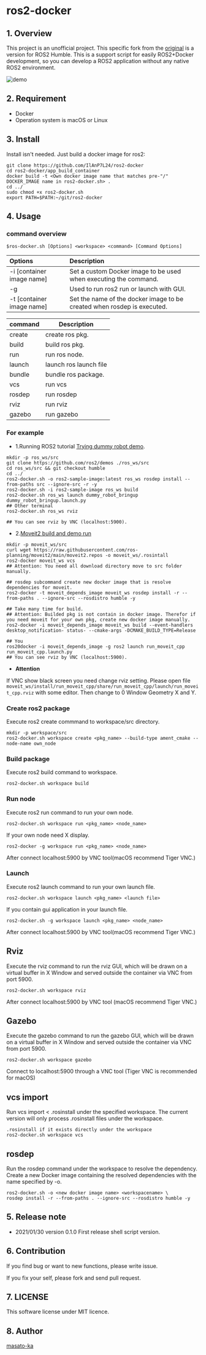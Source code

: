 # ros2-docker

## 1. Overview
This project is an unofficial project. This specific fork from the [original](https://github.com/masato-ka/ros2-docker) is a version for ROS2 Humble.
This is a support script for easily ROS2+Docker development, so you can develop a ROS2 application without any native ROS2 environment. 

![demo](contents/ros2-docker-demo.gif)

## 2. Requirement

* Docker
* Operation system is macOS or Linux

## 3. Install

Install isn't needed. Just build a docker image for ros2:

```
git clone https://github.com/IlAnP7L24/ros2-docker
cd ros2-docker/app_build_container
docker build -t <Own docker image name that matches pre-"/" DOCKER_IMAGE name in ros2-docker.sh> .
cd ../
sudo chmod +x ros2-docker.sh
export PATH=$PATH:~/git/ros2-docker
```

## 4. Usage

### command overview

```$ros-docker.sh [Options] <workspace> <command> [Command Options]```

|Options |Description |
|:-----------------------------|:-----------------------------|
|-i [container image name]      | Set a custom Docker image to be used when executing the command.|
|-g                             | Used to run ros2 run or launch with GUI.|
|-t [container image name]      | Set the name of the docker image to be created when rosdep is executed.                     |


|command| Description |
|:-------|------------|
|create  | create ros pkg.|
|build   | build ros pkg.|
|run     | run ros node. |
|launch  | launch ros launch file|
|bundle  | bundle ros package.|
|vcs     | run vcs            |
|rosdep  | run rosdep             |
|rviz    | run rviz               |
|gazebo  | run gazebo                    |


### For example

* 1.Running ROS2 tutorial [Trying dummy robot demo](https://index.ros.org/doc/ros2/Tutorials/dummy-robot-demo/).

```
mkdir -p ros_ws/src
git clone https://github.com/ros2/demos ./ros_ws/src
cd ros_ws/src && git checkout humble
cd ../
ros2-docker.sh -o ros2-sample-image:latest ros_ws rosdep install --from-paths src --ignore-src -r -y
ros2-docker.sh -i ros2-sample-image ros_ws build
ros2-docker.sh ros_ws launch dummy_robot_bringup dummy_robot_bringup.launch.py
## Other terminal
ros2-docker.sh ros_ws rviz

## You can see rviz by VNC (localhost:5900).
```

* 2.[Moveit2 build and demo run](https://moveit.ros.org/install-moveit2/source/)
```
mkdir -p moveit_ws/src
curl wget https://raw.githubusercontent.com/ros-planning/moveit2/main/moveit2.repos -o moveit_ws/.rosintall
ros2-docker moveit_ws vcs
## Attention: You need all download directory move to src folder manually.

## rosdep subcommand create new docker image that is resolve dependencies for moveit. 
ros2-docker -t moveit_depends_image moveit_ws rosdep install -r --from-paths . --ignore-src --rosdistro humble -y

## Take many time for build.
## Attention: Builded pkg is not contain in docker image. Therefor if you need moveit for your own pkg, create new docker image manually.
ros2-docker -i moveit_depends_image moveit_ws build --event-handlers desktop_notification- status- --cmake-args -DCMAKE_BUILD_TYPE=Release
 
## You 
ros20docker -i moveit_depends_image -g ros2 launch run_moveit_cpp run_moveit_cpp.launch.py
## You can see rviz by VNC (localhost:5900).
```

* **<font name="red">Attention</font>**

If VNC show black screen you need change rviz setting. 
Please open file ```moveit_ws/install/run_moveit_cpp/share/run_moveit_cpp/launch/run_moveit_cpp.rviz``` with some editor.
Then change to 0 Window Geometry X and Y.



### Create ros2 package

Execute ros2 create commmand to workspace/src directory.

```
mkdir -p workspace/src
ros2-docker.sh workspace create <pkg_name> --build-type ament_cmake --node-name own_node
```

### Build package

Execute ros2 build command to workspace.

```
ros2-docker.sh workspace build
```

### Run node

Execute ros2 run command to run your own node.

```
ros2-docker.sh workspace run <pkg_name> <node_name>
```

If your own node need X display.

```
ros2-docker -g workspace run <pkg_name> <node_name>
```
After connect localhost:5900 by VNC tool(macOS recommend Tiger VNC.)

### Launch

Execute ros2 launch command to run your own launch file.

```
ros2-docker.sh workspace launch <pkg_name> <launch file>
```

If you contain gui application in your launch file.

```
ros2-docker.sh -g workspace launch <pkg_name> <node_name>
```

After connect localhost:5900 by VNC tool(macOS recommend Tiger VNC.)

## Rviz

Execute the rviz command to run the rviz GUI, which will be drawn on a 
virtual buffer in X Window and served outside the container via VNC from port 5900.

```
ros2-docker.sh workspace rviz
```
After connect localhost:5900 by VNC tool (macOS recommend Tiger VNC.)

## Gazebo

Execute the gazebo command to run the gazebo GUI, which will be drawn on a 
virtual buffer in X Window and served outside the container via VNC from port 5900.

```
ros2-docker.sh workspace gazebo
```
Connect to localhost:5900 through a VNC tool (Tiger VNC is recommended for macOS)

## vcs import

Run vcs import < .rosinstall under the specified workspace. 
The current version will only process .rosinstall files under the workspace.

```
.rosinstall if it exists directly under the workspace
ros2-docker.sh workspace vcs
```

## rosdep 

Run the rosdep command under the workspace to resolve the dependency. 
Create a new Docker image containing the resolved dependencies with the name specified by -o.

```
ros2-docker.sh -o <new docker image name> <workspacename> \
rosdep install -r --from-paths . --ignore-src --rosdistro humble -y 
```

## 5. Release note

* 2021/01/30 version 0.1.0
 First release shell script version. 


## 6. Contribution

If you find bug or want to new functions, please write issue.

If you fix your self, please fork and send pull request.

## 7. LICENSE

This software license under MIT licence.


## 8. Author 

[masato-ka](https://github.com/masato-ka/ros2-docker)
